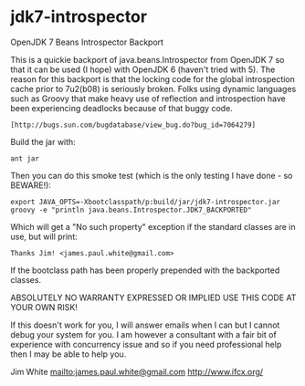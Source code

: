 jdk7-introspector
=================

OpenJDK 7 Beans Introspector Backport

This is a quickie backport of java.beans.Introspector from OpenJDK
7 so that it can be used (I hope) with OpenJDK 6 (haven't tried
with 5).  The reason for this backport is that the locking code
for the global introspection cache prior to 7u2(b08) is seriously
broken.  Folks using dynamic languages such as Groovy that make
heavy use of reflection and introspection have been experiencing
deadlocks because of that buggy code.

	[http://bugs.sun.com/bugdatabase/view_bug.do?bug_id=7064279]

Build the jar with:

	ant jar
	
Then you can do this smoke test (which is the only testing I have
done - so BEWARE!):

	export JAVA_OPTS=-Xbootclasspath/p:build/jar/jdk7-introspector.jar 
	groovy -e "println java.beans.Introspector.JDK7_BACKPORTED"

Which will get a "No such property" exception if the standard
classes are in use, but will print:

	Thanks Jim! <james.paul.white@gmail.com>

If the bootclass path has been properly prepended with the
backported classes.

ABSOLUTELY NO WARRANTY EXPRESSED OR IMPLIED
USE THIS CODE AT YOUR OWN RISK!

If this doesn't work for you, I will answer emails when I can but
I cannot debug your system for you. I am however a consultant with
a fair bit of experience with concurrency issue and so if you need 
professional help then I may be able to help you.

Jim White <mailto:james.paul.white@gmail.com>
http://www.ifcx.org/
